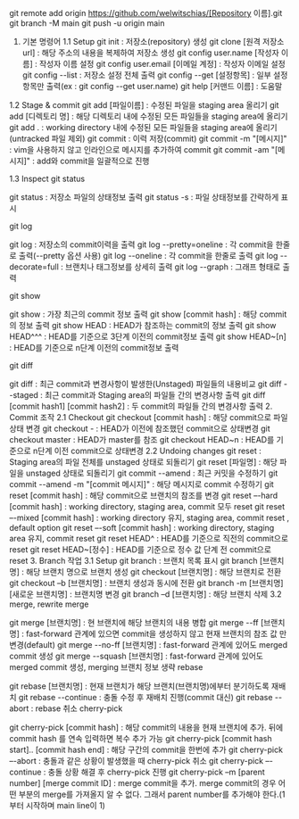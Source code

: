 git remote add origin https://github.com/welwitschias/[Repository 이름].git
git branch -M main
git push -u origin main


1. 기본 명령어
1.1 Setup
git init : 저장소(repository) 생성
git clone [원격 저장소 url] : 해당 주소의 내용을 복제하여 저장소 생성
git config user.name [작성자 이름] : 작성자 이름 설정
git config user.email [이메일 계정] : 작성자 이메일 설정
git config --list : 저장소 설정 전체 출력
git config --get [설정항목] : 일부 설정항목만 출력(ex : git config --get user.name)
git help [커맨드 이름] : 도움말


1.2 Stage & commit
git add [파일이름] : 수정된 파일을 staging area 올리기
git add [디렉토리 명] : 해당 디렉토리 내에 수정된 모든 파일들을 staging area에 올리기
git add . : working directory 내에 수정된 모든 파일들을 staging area에 올리기 (untracked 파일 제외)
git commit : 이력 저장(commit)
git commit -m "[메시지]" : vim을 사용하지 않고 인라인으로 메시지를 추가하여 commit
git commit -am "[메시지]" : add와 commit을 일괄적으로 진행


1.3 Inspect
git status

git status : 저장소 파일의 상태정보 출력
git status -s : 파일 상태정보를 간략하게 표시

git log

git log : 저장소의 commit이력을 출력
git log --pretty=oneline : 각 commit을 한줄로 출력(--pretty 옵션 사용)
git log --oneline : 각 commit을 한줄로 출력
git log --decorate=full : 브랜치나 태그정보를 상세히 출력
git log --graph : 그래프 형태로 출력

git show

git show : 가장 최근의 commit 정보 출력
git show [commit hash] : 해당 commit의 정보 출력
git show HEAD : HEAD가 참조하는 commit의 정보 출력
git show HEAD^^^ : HEAD를 기준으로 3단계 이전의 commit정보 출력
git show HEAD~[n] : HEAD를 기준으로 n단계 이전의 commit정보 출력

git diff

git diff : 최근 commit과 변경사항이 발생한(Unstaged) 파일들의 내용비교
git diff --staged : 최근 commit과 Staging area의 파일들 간의 변경사항 출력
git diff [commit hash1] [commit hash2] : 두 commit의 파일들 간의 변경사항 출력
2. Commit 조작
2.1 Checkout
git checkout [commit hash] : 해당 commit으로 파일상태 변경
git checkout - : HEAD가 이전에 참조했던 commit으로 상태변경
git checkout master : HEAD가 master를 참조
git checkout HEAD~n : HEAD를 기준으로 n단계 이전 commit으로 상태변경
2.2 Undoing changes
git reset : Staging area의 파일 전체를 unstaged 상태로 되돌리기
git reset [파일명] : 해당 파일을 unstaged 상태로 되돌리기
git commit --amend : 최근 커밋을 수정하기
git commit --amend -m "[commit 메시지]" : 해당 메시지로 commit 수정하기
git reset [commit hash] : 해당 commit으로 브랜치의 참조를 변경
git reset –-hard [commit hash] : working directory, staging area, commit 모두 reset
git reset –-mixed [commit hash] : working directory 유지, staging area, commit reset , default option
git reset –-soft [commit hash] : working directory, staging area 유지, commit reset
git reset HEAD^ : HEAD를 기준으로 직전의 commit으로 reset
git reset HEAD~[정수] : HEAD를 기준으로 정수 값 단계 전 commit으로 reset
3. Branch 작업
3.1 Setup
git branch : 브랜치 목록 표시
git branch [브랜치명] : 해당 브랜치 명으로 브랜치 생성
git checkout [브랜치명] : 해당 브랜치로 전환
git checkout –b [브랜치명] : 브랜치 생성과 동시에 전환
git branch -m [브랜치명] [새로운 브랜치명] : 브랜치명 변경
git branch –d [브랜치명] : 해당 브랜치 삭제
3.2 merge, rewrite
merge

git merge [브랜치명] : 현 브랜치에 해당 브랜치의 내용 병합
git merge --ff [브랜치명] : fast-forward 관계에 있으면 commit을 생성하지 않고 현재 브랜치의 참조 값 만 변경(default)
git merge --no-ff [브랜치명] : fast-forward 관계에 있어도 merged commit 생성
git merge --squash [브랜치명] : fast-forward 관계에 있어도 merged commit 생성, merging 브랜치 정보 생략
rebase

git rebase [브랜치명] : 현재 브랜치가 해당 브랜치(브랜치명)에부터 분기하도록 재배치
git rebase --continue : 충돌 수정 후 재배치 진행(commit 대신)
git rebase --abort : rebase 취소
cherry-pick

git cherry-pick [commit hash] : 해당 commit의 내용을 현재 브랜치에 추가. 뒤에 commit hash 를 연속 입력하면 복수 추가 가능
git cherry-pick [commit hash start].. [commit hash end] : 해당 구간의 commit을 한번에 추가
git cherry-pick –-abort : 충돌과 같은 상황이 발생했을 때 cherry-pick 취소
git cherry-pick –-continue : 충돌 상황 해결 후 cherry-pick 진행
git cherry-pick –m [parent number] [merge commit ID] : merge commit을 추가. merge commit의 경우 어떤 부분의 merge를 가져올지 알 수 없다. 그래서 parent number를 추가해야 한다.(1부터 시작하며 main line이 1)
